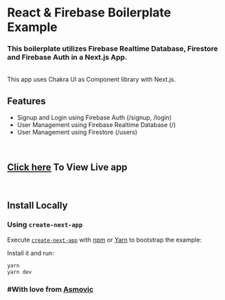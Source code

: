 # React & Firebase Boilerplate Example

### This boilerplate utilizes Firebase Realtime Database, Firestore and Firebase Auth in a Next.js App.

<br/>
This app uses Chakra UI as Component library with Next.js.

## Features

- Signup and Login using Firebase Auth (/signup, /login)
- User Management using Firebase Realtime Database (/)
- User Management using Firestore (/users)

<br/>

## [Click here](https://nextjs-firebase-boilerplate.vercel.app/) To View Live app

<br/>

## Install Locally

### Using `create-next-app`

Execute [`create-next-app`](https://github.com/vercel/next.js/tree/canary/packages/create-next-app) with [npm](https://docs.npmjs.com/cli/init) or [Yarn](https://yarnpkg.com/lang/en/docs/cli/create/) to bootstrap the example:

Install it and run:

```bash
yarn
yarn dev
```

### #With love from [Asmovic](https://github.com/asmovic)
